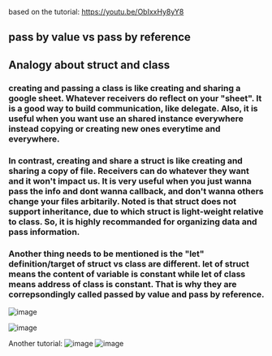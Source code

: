 based on the tutorial: https://youtu.be/ObIxxHy8yY8
## pass by value vs pass by reference
## Analogy about struct and class
### creating and passing a class is like creating and sharing a google sheet. Whatever receivers do reflect on your "sheet". It is a good way to build communication, like delegate. Also, it is useful when you want use an shared instance everywhere instead copying or creating new ones everytime and everywhere. 
### In contrast, creating and share a struct is like creating and sharing a copy of file. Receivers can do whatever they want and it won't impact us. It is very useful when you just wanna pass the info and dont wanna callback, and don't wanna others change your files arbitarily. Noted is that struct does not support inheritance, due to which struct is light-weight relative to class. So, it is highly recommanded for organizing data and pass information.
### Another thing needs to be mentioned is the "let" definition/target of struct vs class are different. let of struct means the content of variable is constant while let of class means address of class is constant. That is why they are correpsondingly called passed by value and pass by reference.


![image](https://user-images.githubusercontent.com/81428296/148630391-c26d9453-7aa0-4e21-a0f1-936ddaee5854.png)

![image](https://user-images.githubusercontent.com/81428296/148630394-13993f38-0721-40e7-ae84-5b3449513a03.png)


Another tutorial:
![image](https://user-images.githubusercontent.com/81428296/149710076-26b26b71-b321-4a68-905f-e61e5f64e2c2.png)
![image](https://user-images.githubusercontent.com/81428296/149710169-99c9dea0-2abd-4f50-88d7-b1e4e413c605.png)
